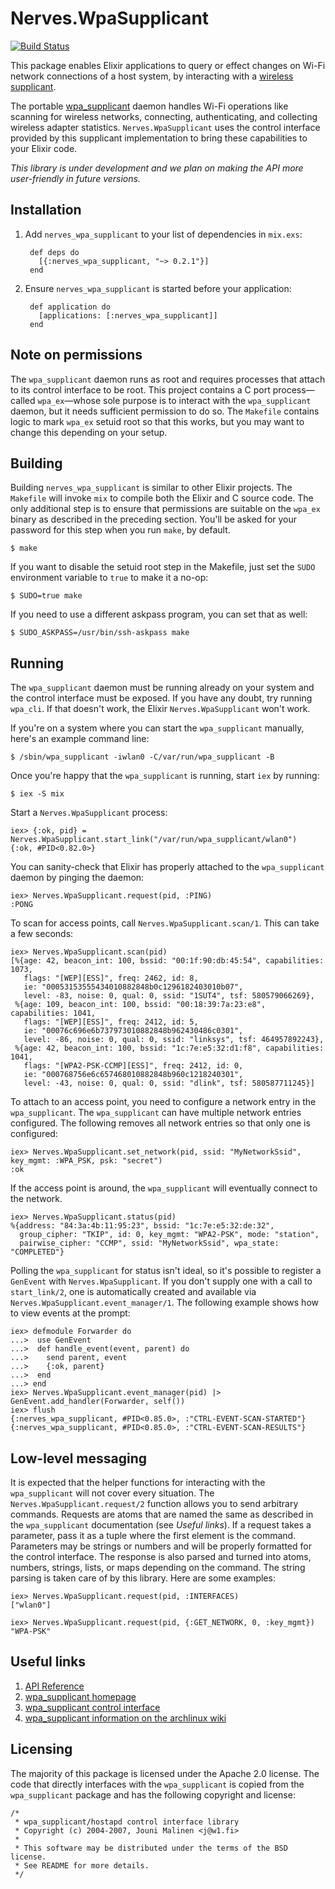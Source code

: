 # Nerves.WpaSupplicant
[![Build Status](https://travis-ci.org/nerves-project/nerves_wpa_supplicant.svg?branch=master)](https://travis-ci.org/nerves-project/nerves_wpa_supplicant)

This package enables Elixir applications to query or effect changes on Wi-Fi
network connections of a host system, by interacting with a [wireless
supplicant].

The portable [wpa_supplicant] daemon handles Wi-Fi operations like scanning for
wireless networks, connecting, authenticating, and collecting wireless adapter
statistics. `Nerves.WpaSupplicant` uses the control interface provided by this
supplicant implementation to bring these capabilities to your Elixir code.

*This library is under development and we plan on making the API more user-friendly in future versions.*

## Installation

1. Add `nerves_wpa_supplicant` to your list of dependencies in `mix.exs`:

        def deps do
          [{:nerves_wpa_supplicant, "~> 0.2.1"}]
        end

2. Ensure `nerves_wpa_supplicant` is started before your application:

        def application do
          [applications: [:nerves_wpa_supplicant]]
        end

## Note on permissions

The `wpa_supplicant` daemon runs as root and requires processes that attach to
its control interface to be root. This project contains a C port process—called
`wpa_ex`—whose sole purpose is to interact with the `wpa_supplicant` daemon,
but it needs sufficient permission to do so. The `Makefile` contains logic to
mark `wpa_ex` setuid root so that this works, but you may want to change this
depending on your setup.

## Building

Building `nerves_wpa_supplicant` is similar to other Elixir projects. The
`Makefile` will invoke `mix` to compile both the Elixir and C source code. The
only additional step is to ensure that permissions are suitable on the `wpa_ex`
binary as described in the preceding section. You'll be asked for your password
for this step when you run `make`, by default.

    $ make

If you want to disable the setuid root step in the Makefile, just set the `SUDO`
environment variable to `true` to make it a no-op:

    $ SUDO=true make

If you need to use a different askpass program, you can set that as well:

    $ SUDO_ASKPASS=/usr/bin/ssh-askpass make

## Running

The `wpa_supplicant` daemon must be running already on your system and the control
interface must be exposed. If you have any doubt, try running `wpa_cli`. If that
doesn't work, the Elixir `Nerves.WpaSupplicant` won't work.

If you're on a system where you can start the `wpa_supplicant` manually, here's
an example command line:

    $ /sbin/wpa_supplicant -iwlan0 -C/var/run/wpa_supplicant -B

Once you're happy that the `wpa_supplicant` is running, start `iex` by running:

    $ iex -S mix

Start a `Nerves.WpaSupplicant` process:

    iex> {:ok, pid} = Nerves.WpaSupplicant.start_link("/var/run/wpa_supplicant/wlan0")
    {:ok, #PID<0.82.0>}

You can sanity-check that Elixir has properly attached to the `wpa_supplicant`
daemon by pinging the daemon:

    iex> Nerves.WpaSupplicant.request(pid, :PING)
    :PONG

To scan for access points, call `Nerves.WpaSupplicant.scan/1`. This can take a few
seconds:

    iex> Nerves.WpaSupplicant.scan(pid)
    [%{age: 42, beacon_int: 100, bssid: "00:1f:90:db:45:54", capabilities: 1073,
       flags: "[WEP][ESS]", freq: 2462, id: 8,
       ie: "00053153555434010882848b0c1296182403010b07",
       level: -83, noise: 0, qual: 0, ssid: "1SUT4", tsf: 580579066269},
     %{age: 109, beacon_int: 100, bssid: "00:18:39:7a:23:e8", capabilities: 1041,
       flags: "[WEP][ESS]", freq: 2412, id: 5,
       ie: "00076c696e6b737973010882848b962430486c0301",
       level: -86, noise: 0, qual: 0, ssid: "linksys", tsf: 464957892243},
     %{age: 42, beacon_int: 100, bssid: "1c:7e:e5:32:d1:f8", capabilities: 1041,
       flags: "[WPA2-PSK-CCMP][ESS]", freq: 2412, id: 0,
       ie: "000768756e6c657468010882848b960c1218240301",
       level: -43, noise: 0, qual: 0, ssid: "dlink", tsf: 580587711245}]

To attach to an access point, you need to configure a network entry in the
`wpa_supplicant`. The `wpa_supplicant` can have multiple network entries
configured. The following removes all network entries so that only one is
configured:

    iex> Nerves.WpaSupplicant.set_network(pid, ssid: "MyNetworkSsid", key_mgmt: :WPA_PSK, psk: "secret")
    :ok

If the access point is around, the `wpa_supplicant` will eventually connect to
the network.

    iex> Nerves.WpaSupplicant.status(pid)
    %{address: "84:3a:4b:11:95:23", bssid: "1c:7e:e5:32:de:32",
      group_cipher: "TKIP", id: 0, key_mgmt: "WPA2-PSK", mode: "station",
      pairwise_cipher: "CCMP", ssid: "MyNetworkSsid", wpa_state: "COMPLETED"}

Polling the `wpa_supplicant` for status isn't ideal, so it's possible to
register a `GenEvent` with `Nerves.WpaSupplicant`. If you don't supply one with
a call to `start_link/2`, one is automatically created and available via
`Nerves.WpaSupplicant.event_manager/1`. The following example shows how to view
events at the prompt:

    iex> defmodule Forwarder do
    ...>  use GenEvent
    ...>  def handle_event(event, parent) do
    ...>    send parent, event
    ...>    {:ok, parent}
    ...>  end
    ...> end
    iex> Nerves.WpaSupplicant.event_manager(pid) |> GenEvent.add_handler(Forwarder, self())
    iex> flush
    {:nerves_wpa_supplicant, #PID<0.85.0>, :"CTRL-EVENT-SCAN-STARTED"}
    {:nerves_wpa_supplicant, #PID<0.85.0>, :"CTRL-EVENT-SCAN-RESULTS"}

## Low-level messaging

It is expected that the helper functions for interacting with the `wpa_supplicant`
will not cover every situation. The `Nerves.WpaSupplicant.request/2` function allows
you to send arbitrary commands. Requests are atoms that are named the same as
described in the `wpa_supplicant` documentation (see *Useful links*). If a request
takes a parameter, pass it as a tuple where the first element is the command.
Parameters may be strings or numbers and will be properly formatted for the
control interface. The response is also parsed and turned into atoms, numbers,
strings, lists, or maps depending on the command. The string parsing is taken
care of by this library. Here are some examples:

    iex> Nerves.WpaSupplicant.request(pid, :INTERFACES)
    ["wlan0"]

    iex> Nerves.WpaSupplicant.request(pid, {:GET_NETWORK, 0, :key_mgmt})
    "WPA-PSK"

## Useful links

  1. [API Reference](https://hexdocs.pm/nerves_wpa_supplicant/api-reference.html)
  2. [wpa_supplicant homepage][wpa_supplicant]
  3. [wpa_supplicant control interface](http://w1.fi/wpa_supplicant/devel/ctrl_iface_page.html)
  4. [wpa_supplicant information on the archlinux wiki](https://wiki.archlinux.org/index.php/Wpa_supplicant)

## Licensing

The majority of this package is licensed under the Apache 2.0 license. The code
that directly interfaces with the `wpa_supplicant` is copied from the
`wpa_supplicant` package and has the following copyright and license:

```
/*
 * wpa_supplicant/hostapd control interface library
 * Copyright (c) 2004-2007, Jouni Malinen <j@w1.fi>
 *
 * This software may be distributed under the terms of the BSD license.
 * See README for more details.
 */
```

[wireless supplicant]: https://en.wikipedia.org/wiki/Wireless_supplicant
[wpa_supplicant]: http://w1.fi/wpa_supplicant/
